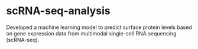 # scRNA-seq-analysis
Developed a machine learning model to predict surface protein levels based on gene expression data from multimodal single-cell RNA sequencing (scRNA-seq).
